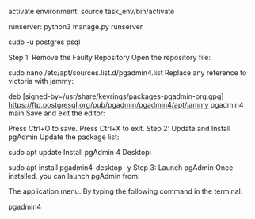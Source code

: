 activate environment:
source task_env/bin/activate

runserver: python3 manage.py runserver

sudo -u postgres psql

Step 1: Remove the Faulty Repository
Open the repository file:


sudo nano /etc/apt/sources.list.d/pgadmin4.list
Replace any reference to victoria with jammy:

deb [signed-by=/usr/share/keyrings/packages-pgadmin-org.gpg] https://ftp.postgresql.org/pub/pgadmin/pgadmin4/apt/jammy pgadmin4 main
Save and exit the editor:

Press Ctrl+O to save.
Press Ctrl+X to exit.
Step 2: Update and Install pgAdmin
Update the package list:

sudo apt update
Install pgAdmin 4 Desktop:

sudo apt install pgadmin4-desktop -y
Step 3: Launch pgAdmin
Once installed, you can launch pgAdmin from:

The application menu.
By typing the following command in the terminal:

pgadmin4